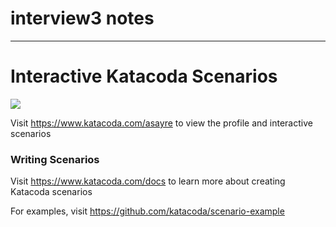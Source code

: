 # interview3 notes










---
# Interactive Katacoda Scenarios

[![](http://shields.katacoda.com/katacoda/asayre/count.svg)](https://www.katacoda.com/asayre "Get your profile on Katacoda.com")

Visit https://www.katacoda.com/asayre to view the profile and interactive scenarios

### Writing Scenarios
Visit https://www.katacoda.com/docs to learn more about creating Katacoda scenarios

For examples, visit https://github.com/katacoda/scenario-example
